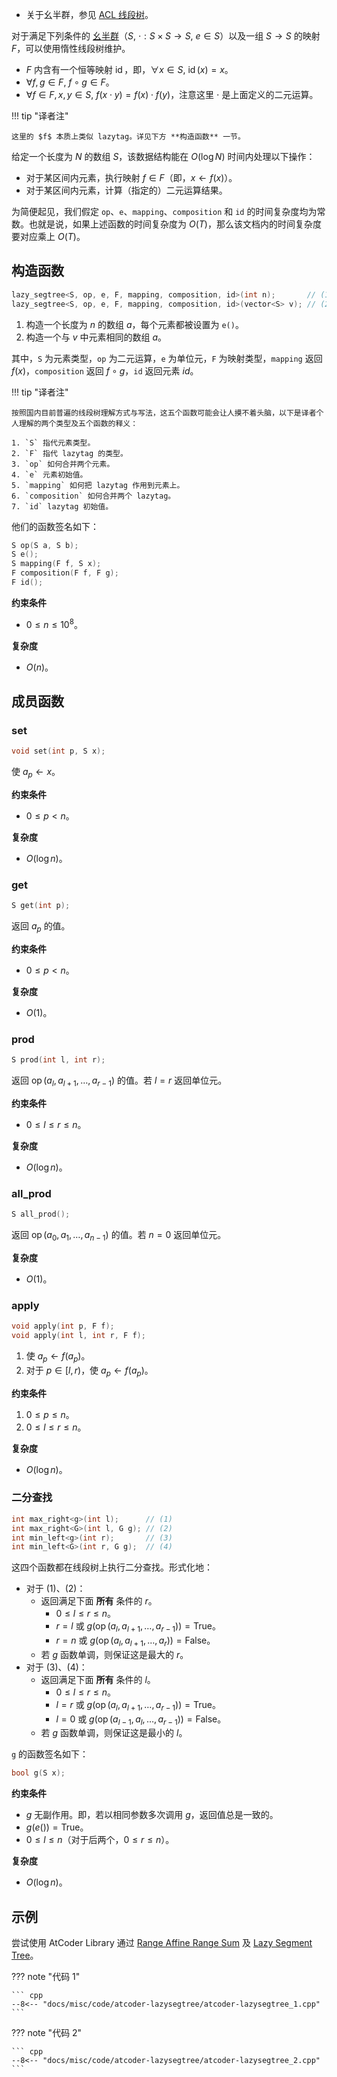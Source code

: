 - 关于幺半群，参见 [ACL 线段树](./segtree.md)。

对于满足下列条件的 [幺半群](https://zh.wikipedia.org/wiki/%E5%B9%BA%E5%8D%8A%E7%BE%A4)（$S,\ \cdot : S\times S\to S,\ e\in S$）以及一组 $S\to S$ 的映射 $F$，可以使用惰性线段树维护。

- $F$ 内含有一个恒等映射 $\operatorname{id}$，即，$\forall x\in S,\ \operatorname{id}(x)=x$。
- $\forall f,g\in F,\ f\circ g\in F$。
- $\forall f\in F,x,y\in S,\ f(x\cdot y)=f(x)\cdot f(y)$，注意这里 $\cdot$ 是上面定义的二元运算。

!!! tip "译者注"

    这里的 $f$ 本质上类似 lazytag。详见下方 **构造函数** 一节。

给定一个长度为 $N$ 的数组 $S$，该数据结构能在 $O(\log N)$ 时间内处理以下操作：

- 对于某区间内元素，执行映射 $f\in F$（即，$x\gets f(x)$）。
- 对于某区间内元素，计算（指定的）二元运算结果。

为简便起见，我们假定 `op`、`e`、`mapping`、`composition` 和 `id` 的时间复杂度均为常数。也就是说，如果上述函数的时间复杂度为 $O(T)$，那么该文档内的时间复杂度要对应乘上 $O(T)$。

## 构造函数

``` cpp
lazy_segtree<S, op, e, F, mapping, composition, id>(int n);       // (1)
lazy_segtree<S, op, e, F, mapping, composition, id>(vector<S> v); // (2)
```

1. 构造一个长度为 $n$ 的数组 $a$，每个元素都被设置为 `e()`。
2. 构造一个与 $v$ 中元素相同的数组 $a$。

其中，`S` 为元素类型，`op` 为二元运算，`e` 为单位元，`F` 为映射类型，`mapping` 返回 $f(x)$，`composition` 返回 $f\circ g$，`id` 返回元素 $\textit{id}$。

!!! tip "译者注"

    按照国内目前普遍的线段树理解方式与写法，这五个函数可能会让人摸不着头脑，以下是译者个人理解的两个类型及五个函数的释义：

    1. `S` 指代元素类型。
    2. `F` 指代 lazytag 的类型。
    3. `op` 如何合并两个元素。
    4. `e` 元素初始值。
    5. `mapping` 如何把 lazytag 作用到元素上。
    6. `composition` 如何合并两个 lazytag。
    7. `id` lazytag 初始值。

他们的函数签名如下：

``` cpp
S op(S a, S b);
S e();
S mapping(F f, S x);
F composition(F f, F g);
F id();
```

**约束条件**

- $0\le n\le 10^8$。

**复杂度**

- $O(n)$。

## 成员函数

### set

``` cpp
void set(int p, S x);
```

使 $a_p\gets x$。

**约束条件**

- $0\le p < n$。

**复杂度**

- $O(\log n)$。

### get

``` cpp
S get(int p);
```

返回 $a_p$ 的值。

**约束条件**

- $0\le p < n$。

**复杂度**

- $O(1)$。

### prod

``` cpp
S prod(int l, int r);
```

返回 $\operatorname{op}(a_l, a_{l+1}, \dots, a_{r-1})$ 的值。若 $l=r$ 返回单位元。

**约束条件**

- $0\le l\le r\le n$。

**复杂度**

- $O(\log n)$。

### all_prod

``` cpp
S all_prod();
```

返回 $\operatorname{op}(a_0, a_1, \dots, a_{n-1})$ 的值。若 $n=0$ 返回单位元。

**复杂度**

- $O(1)$。

### apply

``` cpp
void apply(int p, F f);
void apply(int l, int r, F f);
```

1. 使 $a_p\gets f(a_p)$。
2. 对于 $p\in [l, r)$，使 $a_p\gets f(a_p)$。

**约束条件**

1. $0\le p\le n$。
2. $0\le l\le r\le n$。

**复杂度**

- $O(\log n)$。

### 二分查找

``` cpp
int max_right<g>(int l);      // (1)
int max_right<G>(int l, G g); // (2)
int min_left<g>(int r);       // (3)
int min_left<G>(int r, G g);  // (4)
```

这四个函数都在线段树上执行二分查找。形式化地：

- 对于 (1)、(2)：
    - 返回满足下面 **所有** 条件的 $r$。
        - $0\le l\le r\le n$。
        - $r=l$ 或 $g(\operatorname{op}(a_l, a_{l+1}, \dots, a_{r-1})) = \mathrm{True}$。
        - $r=n$ 或 $g(\operatorname{op}(a_l, a_{l+1}, \dots, a_{r})) = \mathrm{False}$。
    - 若 $g$ 函数单调，则保证这是最大的 $r$。
- 对于 (3)、(4)：
    - 返回满足下面 **所有** 条件的 $l$。
        - $0\le l\le r\le n$。
        - $l=r$ 或 $g(\operatorname{op}(a_l, a_{l+1}, \dots, a_{r-1})) = \mathrm{True}$。
        - $l=0$ 或 $g(\operatorname{op}(a_{l-1}, a_l, \dots, a_{r-1})) = \mathrm{False}$。
    - 若 $g$ 函数单调，则保证这是最小的 $l$。

`g` 的函数签名如下：

``` cpp
bool g(S x);
```

**约束条件**

- $g$ 无副作用。即，若以相同参数多次调用 $g$，返回值总是一致的。
- $g(e()) = \mathrm{True}$。
- $0\le l\le n$（对于后两个，$0\le r\le n$）。

**复杂度**

- $O(\log n)$。

## 示例

尝试使用 AtCoder Library 通过 [Range Affine Range Sum](https://atcoder.jp/contests/practice2/tasks/practice2_k) 及 [Lazy Segment Tree](https://atcoder.jp/contests/practice2/tasks/practice2_l)。

??? note "代码 1"

    ``` cpp
    --8<-- "docs/misc/code/atcoder-lazysegtree/atcoder-lazysegtree_1.cpp"
    ```

??? note "代码 2"

    ``` cpp
    --8<-- "docs/misc/code/atcoder-lazysegtree/atcoder-lazysegtree_2.cpp"
    ```
